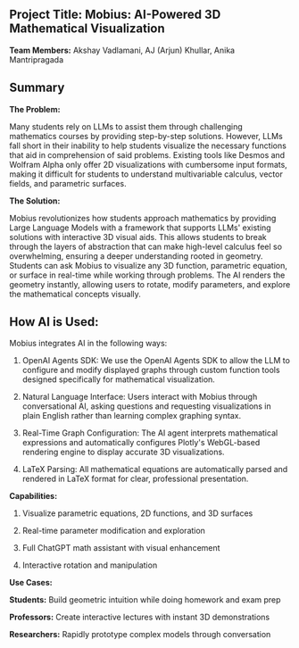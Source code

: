 ## Project Title: Mobius: AI-Powered 3D Mathematical Visualization
**Team Members:** Akshay Vadlamani, AJ (Arjun) Khullar, Anika Mantripragada
## Summary

**The Problem:**

Many students rely on LLMs to assist them through challenging mathematics courses by providing step-by-step solutions. However, LLMs fall short in their inability to help students visualize the necessary functions that aid in comprehension of said problems. Existing tools like Desmos and Wolfram Alpha only offer 2D visualizations with cumbersome input formats, making it difficult for students to understand multivariable calculus, vector fields, and parametric surfaces.

**The Solution:**

Mobius revolutionizes how students approach mathematics by providing Large Language Models with a framework that supports LLMs' existing solutions with interactive 3D visual aids. This allows students to break through the layers of abstraction that can make high-level calculus feel so overwhelming, ensuring a deeper understanding rooted in geometry.
Students can ask Mobius to visualize any 3D function, parametric equation, or surface in real-time while working through problems. The AI renders the geometry instantly, allowing users to rotate, modify parameters, and explore the mathematical concepts visually.

## How AI is Used:

Mobius integrates AI in the following ways:

1. OpenAI Agents SDK: We use the OpenAI Agents SDK to allow the LLM to configure and modify displayed graphs through custom function tools designed specifically for mathematical visualization.

2. Natural Language Interface: Users interact with Mobius through conversational AI, asking questions and requesting visualizations in plain English rather than learning complex graphing syntax.

3. Real-Time Graph Configuration: The AI agent interprets mathematical expressions and automatically configures Plotly's WebGL-based rendering engine to display accurate 3D visualizations.

4. LaTeX Parsing: All mathematical equations are automatically parsed and rendered in LaTeX format for clear, professional presentation.

**Capabilities:**

1. Visualize parametric equations, 2D functions, and 3D surfaces

2. Real-time parameter modification and exploration

3. Full ChatGPT math assistant with visual enhancement
4. Interactive rotation and manipulation


**Use Cases:**

**Students:** Build geometric intuition while doing homework and exam prep

**Professors:** Create interactive lectures with instant 3D demonstrations

**Researchers:** Rapidly prototype complex models through conversation





